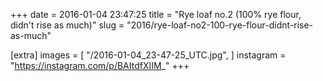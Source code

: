 +++
date = 2016-01-04 23:47:25
title = "Rye loaf no.2 (100% rye flour, didn't rise as much)"
slug = "2016/rye-loaf-no2-100-rye-flour-didnt-rise-as-much"

[extra]
images = [
    "/2016-01-04_23-47-25_UTC.jpg",
]
instagram = "https://instagram.com/p/BAItdfXIIM_"
+++

